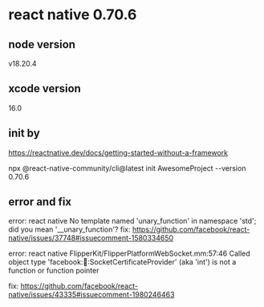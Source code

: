 # react native 0.70.6

## node version

v18.20.4

## xcode version

16.0


## init by

https://reactnative.dev/docs/getting-started-without-a-framework

npx @react-native-community/cli@latest init AwesomeProject --version 0.70.6

## error and fix

error: react native No template named 'unary_function' in namespace 'std'; did you mean '__unary_function'?
fix: https://github.com/facebook/react-native/issues/37748#issuecomment-1580334650

error: react native FlipperKit/FlipperPlatformWebSocket.mm:57:46 Called object type 'facebook::flipper::SocketCertificateProvider' (aka 'int') is not a function or function pointer

fix: https://github.com/facebook/react-native/issues/43335#issuecomment-1980246463